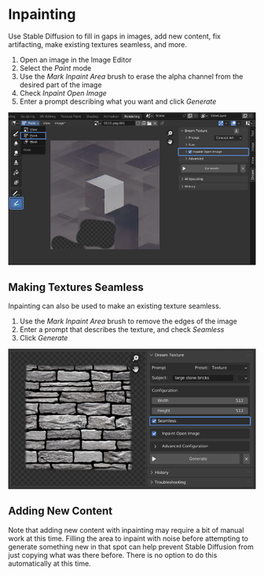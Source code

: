 # Inpainting
Use Stable Diffusion to fill in gaps in images, add new content, fix artifacting, make existing textures seamless, and more.

1. Open an image in the Image Editor
2. Select the *Paint* mode
3. Use the *Mark Inpaint Area* brush to erase the alpha channel from the desired part of the image
4. Check *Inpaint Open Image*
5. Enter a prompt describing what you want and click *Generate*

![A screenshot of an Image Editor space in 'Paint' mode with the 'Mark Inpaint Area' brush active, a section of the image alpha erased, and the 'Inpaint Open Image' option checked in the Dream Textures' UI](assets/inpainting.png)

## Making Textures Seamless
Inpainting can also be used to make an existing texture seamless.

1. Use the *Mark Inpaint Area* brush to remove the edges of the image
2. Enter a prompt that describes the texture, and check *Seamless*
3. Click *Generate*

![A screenshot of an Image Editor space with the edges of a brick texture at 0% alpha, and the 'Seamless' and 'Inpaint Open Image' options checked in the Dream Textures' UI](assets/inpainting-seamless.png)

## Adding New Content
Note that adding new content with inpainting may require a bit of manual work at this time. Filling the area to inpaint with noise before attempting to generate something new in that spot can help prevent Stable Diffusion from just copying what was there before. There is no option to do this automatically at this time.